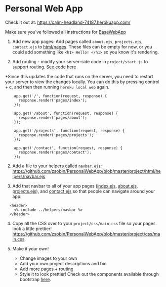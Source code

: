 # Personal Web App

Check it out at: https://calm-headland-74187.herokuapp.com/

Make sure you've followed all instructions for [BaseWebApp](https://github.com/zsobin/BaseWebApp)

1) Add new app pages: Add pages called `about.ejs`, `projects.ejs`, `contact.ejs` to [html/pages](https://github.com/zsobin/PersonalWebApp/tree/master/project/html/pages). These files can be empty for now, or you could add something like `<h1> Hello! </h1>` so you know it's rendering.

2) Add routing - modify your server-side code in `project/start.js` to support routing. [See code here](https://github.com/zsobin/PersonalWebApp/blob/master/project/start.js#L13-L23)

*Since this updates the code that runs on the server, you need to restart your server to view the changes locally. You can do this by pressing control + c, and then then running `heroku local web` again. 

```
    app.get('/', function(request, response) {
      response.render('pages/index');
    });

    app.get('/about', function(request, response) {
      response.render('pages/about');
    });

    app.get('/projects', function(request, response) {
      response.render('pages/projects');
    });

    app.get('/contact', function(request, response) {
      response.render('pages/contact');
    });

```

2) Add a file to your helpers called `navbar.ejs`: https://github.com/zsobin/PersonalWebApp/blob/master/project/html/helpers/navbar.ejs

3) Add that navbar to all of your app pages ([index.ejs](https://github.com/zsobin/PersonalWebApp/blob/master/project/html/pages/index.ejs#L7-L9), [about.ejs](https://github.com/zsobin/PersonalWebApp/blob/master/project/html/pages/about.ejs#L7-L9), [projects.ejs](https://github.com/zsobin/PersonalWebApp/blob/master/project/html/pages/projects.ejs#L7-L9)), and [contact.ejs](https://github.com/zsobin/PersonalWebApp/blob/master/project/html/pages/contact.ejs#L7-L9) so that people can navigate around your app:

```
  <header>
    <% include ../helpers/navbar %>
  </header>
```
    
4) Copy all the CSS over to your `project/css/main.css` file so your pages look a little prettier! https://github.com/zsobin/PersonalWebApp/blob/master/project/css/main.css. 

5) Make it your own!
    - Change images to your own
    - Add your own project descriptions and bio
    - Add more pages + routing
    - Style it to look prettier! Check out the components available through bootstrap [here](http://getbootstrap.com/components/).
 
